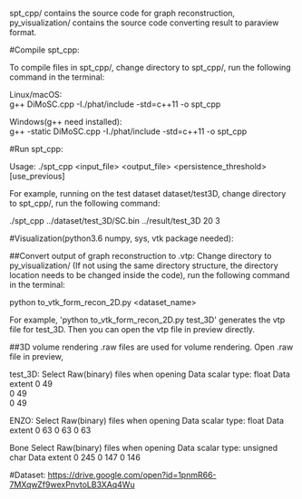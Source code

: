 spt_cpp/ contains the source code for graph reconstruction, py_visualization/ contains the source code converting result to paraview format.<br />

#Compile spt_cpp:<br />

To compile files in spt_cpp/, change directory to spt_cpp/, run the following command in the terminal:<br />

Linux/macOS:<br />
g++ DiMoSC.cpp -I./phat/include -std=c++11 -o spt_cpp<br />

Windows(g++ need installed):<br />
g++ -static DiMoSC.cpp -I./phat/include -std=c++11 -o spt_cpp<br />

#Run spt_cpp:

Usage: ./spt_cpp <input_file> <output_file> <persistence_threshold> <dimension> [use_previous]

For example, running on the test dataset dataset/test3D, change directory to spt_cpp/, run the following command: 

./spt_cpp ../dataset/test_3D/SC.bin ../result/test_3D 20 3

#Visualization(python3.6 numpy, sys, vtk package needed):

##Convert output of graph reconstruction to .vtp:
Change directory to py_visualization/ (If not using the same directory structure, the directory location needs to be changed inside the code), run the following command in the terminal:

python to_vtk_form_recon_2D.py <dataset_name>

For example, 'python to_vtk_form_recon_2D.py test_3D' generates the vtp file for test_3D. Then you can open the vtp file in preview directly.

##3D volume rendering
.raw files are used for volume rendering.
Open .raw file in preview, 

test_3D:
Select Raw(binary) files when opening
Data scalar type: float
Data extent 0 49<br />
            0 49<br />
            0 49<br />

ENZO:
Select Raw(binary) files when opening
Data scalar type: float
Data extent 0 63
            0 63
            0 63

Bone
Select Raw(binary) files when opening
Data scalar type: unsigned char
Data extent 0 245
            0 147
            0 146

#Dataset:
https://drive.google.com/open?id=1pnmR66-7MXqwZf9wexPnvtoLB3XAq4Wu


